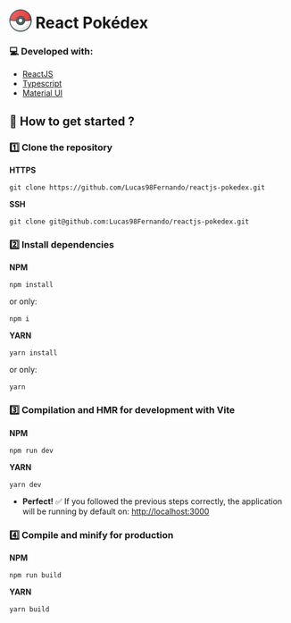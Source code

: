 # <img src="/public/pokeball.png" width="40" style="margin: -0.35rem 0" /> React Pokédex

### :computer: Developed with:

- [ReactJS](https://v3.vuejs.org/)
- [Typescript](https://www.typescriptlang.org/)
- [Material UI](https://mui.com/)

## :rocket: How to get started ?

### :one: Clone the repository

**HTTPS**

```
git clone https://github.com/Lucas98Fernando/reactjs-pokedex.git
```

**SSH**

```
git clone git@github.com:Lucas98Fernando/reactjs-pokedex.git
```

### :two: Install dependencies

**NPM**

```
npm install
```

or only:

```
npm i
```

**YARN**

```
yarn install
```

or only:

```
yarn
```

### :three: Compilation and HMR for development with Vite

**NPM**

```
npm run dev
```

**YARN**

```
yarn dev
```

- **Perfect!** :white_check_mark: If you followed the previous steps correctly, the application will be running by default on: [http://localhost:3000](http://localhost:3000)

### :four: Compile and minify for production

**NPM**

```
npm run build
```

**YARN**

```
yarn build
```
